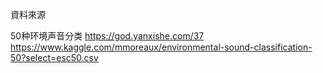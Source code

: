 資料來源

50种环境声音分类
https://god.yanxishe.com/37
https://www.kaggle.com/mmoreaux/environmental-sound-classification-50?select=esc50.csv
